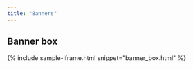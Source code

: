```yaml
---
title: "Banners"
---
```


## Banner box
{% include sample-iframe.html snippet="banner_box.html" %}

<!-- ## Banner promo
{% include sample-iframe.html snippet="banner_promo.html" %}

## Banner default
{% include sample-iframe.html snippet="banner.html" %} -->